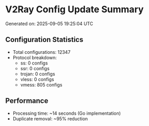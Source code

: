 # V2Ray Config Update Summary
Generated on: 2025-09-05 19:25:04 UTC

## Configuration Statistics
- Total configurations: 12347
- Protocol breakdown:
  - ss: 0 configs
  - ssr: 0 configs
  - trojan: 0 configs
  - vless: 0 configs
  - vmess: 805 configs

## Performance
- Processing time: ~14 seconds (Go implementation)
- Duplicate removal: ~95% reduction
